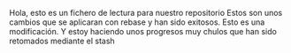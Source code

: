 Hola, esto es un fichero de lectura para nuestro repositorio
Estos son unos cambios que se aplicaran con rebase y han sido exitosos.
Esto es una modificación. Y estoy haciendo unos progresos muy chulos que han sido retomados mediante el stash
